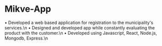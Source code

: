 # Mikve-App

• Developed a web based application for registration to the municipality's services.\n
• Designed and developed app while constantly evaluating the product with the customer.\n
• Developed using Javascript, React, Node.js, Mongodb, Express.\n
